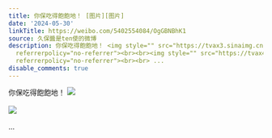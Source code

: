 ```yaml
---
title: 你保吃得飽飽地！ [图片][图片]
date: '2024-05-30'
linkTitle: https://weibo.com/5402554084/OgGBNBhK1
source: 久保醬是ten使的微博
description: 你保吃得飽飽地！ <img style="" src="https://tvax3.sinaimg.cn/large/005TCz76gy1hq7mqdw0vkj30wi0nwago.jpg"
  referrerpolicy="no-referrer"><br><br><img style="" src="https://tvax4.sinaimg.cn/large/005TCz76gy1hq7mqflww1j309409sdgb.jpg"
  referrerpolicy="no-referrer"><br><br> ...
disable_comments: true
---
```

你保吃得飽飽地！ <img style="" src="https://tvax3.sinaimg.cn/large/005TCz76gy1hq7mqdw0vkj30wi0nwago.jpg" referrerpolicy="no-referrer"><br><br><img style="" src="https://tvax4.sinaimg.cn/large/005TCz76gy1hq7mqflww1j309409sdgb.jpg" referrerpolicy="no-referrer"><br><br> ...